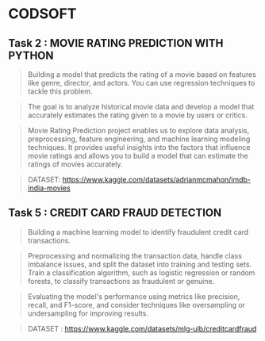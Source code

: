 # CODSOFT


## Task 2 : MOVIE RATING PREDICTION WITH PYTHON

> Building a model that predicts the rating of a movie based on
features like genre, director, and actors. You can use regression
techniques to tackle this problem.

> The goal is to analyze historical movie data and develop a model
that accurately estimates the rating given to a movie by users or
critics.


> Movie Rating Prediction project enables us to explore data
analysis, preprocessing, feature engineering, and machine
learning modeling techniques. It provides useful insights into the factors
that influence movie ratings and allows you to build a model that
can estimate the ratings of movies accurately.

> DATASET: https://www.kaggle.com/datasets/adrianmcmahon/imdb-india-movies


## Task 5 : CREDIT CARD FRAUD DETECTION

> Building a machine learning model to identify fraudulent credit card
transactions.

> Preprocessing and normalizing the transaction data, handle class
imbalance issues, and split the dataset into training and testing sets.
Train a classification algorithm, such as logistic regression or random
forests, to classify transactions as fraudulent or genuine.

> Evaluating the model's performance using metrics like precision, recall,
and F1-score, and consider techniques like oversampling or
undersampling for improving results.

> DATASET : https://www.kaggle.com/datasets/mlg-ulb/creditcardfraud
